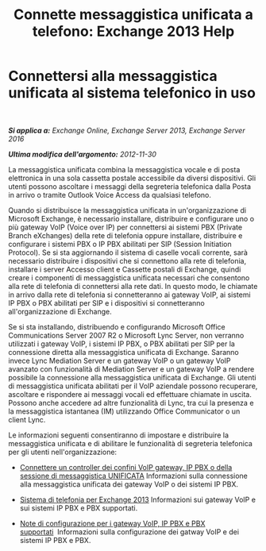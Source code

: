 ﻿---
title: 'Connette messaggistica unificata a telefono: Exchange 2013 Help'
TOCTitle: Connettersi alla messaggistica unificata al sistema telefonico in uso
ms:assetid: 92c3e029-f732-4d6d-b147-2b3006d5f088
ms:mtpsurl: https://technet.microsoft.com/it-it/library/JJ673544(v=EXCHG.150)
ms:contentKeyID: 50555640
ms.date: 05/22/2018
mtps_version: v=EXCHG.150
ms.translationtype: MT
---

# Connettersi alla messaggistica unificata al sistema telefonico in uso

 

_**Si applica a:** Exchange Online, Exchange Server 2013, Exchange Server 2016_

_**Ultima modifica dell'argomento:** 2012-11-30_

La messaggistica unificata combina la messaggistica vocale e di posta elettronica in una sola cassetta postale accessibile da diversi dispositivi. Gli utenti possono ascoltare i messaggi della segreteria telefonica dalla Posta in arrivo o tramite Outlook Voice Access da qualsiasi telefono.

Quando si distribuisce la messaggistica unificata in un'organizzazione di Microsoft Exchange, è necessario installare, distribuire e configurare uno o più gateway VoIP (Voice over IP) per connettersi ai sistemi PBX (Private Branch eXchanges) della rete di telefonia oppure installare, distribuire e configurare i sistemi PBX o IP PBX abilitati per SIP (Session Initiation Protocol). Se si sta aggiornando il sistema di caselle vocali corrente, sarà necessario distribuire i dispositivi che si connettono alla rete di telefonia, installare i server Accesso client e Cassette postali di Exchange, quindi creare i componenti di messaggistica unificata necessari che consentono alla rete di telefonia di connettersi alla rete dati. In questo modo, le chiamate in arrivo dalla rete di telefonia si connetteranno ai gateway VoIP, ai sistemi IP PBX o PBX abilitati per SIP e i dispositivi si connetteranno all'organizzazione di Exchange.

Se si sta installando, distribuendo e configurando Microsoft Office Communications Server 2007 R2 o Microsoft Lync Server, non verranno utilizzati i gateway VoIP, i sistemi IP PBX, o PBX abilitati per SIP per la connessione diretta alla messaggistica unificata di Exchange. Saranno invece Lync Mediation Server e un gateway VoIP o un gateway VoIP avanzato con funzionalità di Mediation Server e un gateway VoIP a rendere possibile la connessione alla messaggistica unificata di Exchange. Gli utenti di messaggistica unificata abilitati per il VoIP aziendale possono recuperare, ascoltare e rispondere ai messaggi vocali ed effettuare chiamate in uscita. Possono anche accedere ad altre funzionalità di Lync, tra cui la presenza e la messaggistica istantanea (IM) utilizzando Office Communicator o un client Lync.

Le informazioni seguenti consentiranno di impostare e distribuire la messaggistica unificata e di abilitare le funzionalità di segreteria telefonica per gli utenti nell'organizzazione:

  - [Connettere un controller dei confini VoIP gateway, IP PBX o della sessione di messaggistica UNIFICATA](connect-a-voip-gateway-ip-pbx-or-session-border-controller-to-um-exchange-2013-help.md) Informazioni sulla connessione alla messaggistica unificata dei gateway VoIP o dei sistemi IP PBX.

  - [Sistema di telefonia per Exchange 2013](telephony-advisor-for-exchange-2013-exchange-2013-help.md) Informazioni sui gateway VoIP e sui sistemi IP PBX e PBX supportati.

  - [Note di configurazione per i gateway VoIP, IP PBX e PBX supportati](configuration-notes-for-supported-voip-gateways-ip-pbxs-and-pbxs-exchange-2013-help.md)  Informazioni sulla configurazione dei gatway VoIP e dei sistemi IP PBX e PBX.

